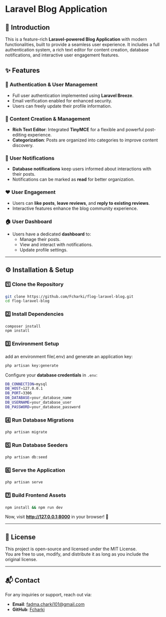 # Laravel Blog Application

## 🚀 Introduction
This is a feature-rich **Laravel-powered Blog Application** with modern functionalities, built to provide a seamless user experience. It includes a full authentication system, a rich text editor for content creation, database notifications, and interactive user engagement features.

## ✨ Features

### 🔐 **Authentication & User Management**
- Full user authentication implemented using **Laravel Breeze**.
- Email verification enabled for enhanced security.
- Users can freely update their profile information.

### 📝 **Content Creation & Management**
- **Rich Text Editor**: Integrated **TinyMCE** for a flexible and powerful post-editing experience.
- **Categorization**: Posts are organized into categories to improve content discovery.

### 🔔 **User Notifications**
- **Database notifications** keep users informed about interactions with their posts.
- Notifications can be marked as **read** for better organization.

### ❤️ **User Engagement**
- Users can **like posts**, **leave reviews**, and **reply to existing reviews**.
- Interactive features enhance the blog community experience.

### 🏠 **User Dashboard**
- Users have a dedicated **dashboard** to:
  - Manage their posts.
  - View and interact with notifications.
  - Update profile settings.

---

## ⚙️ Installation & Setup

### **1️⃣ Clone the Repository**
```sh
git clone https://github.com/Fcharki/flog-laravel-blog.git
cd flog-laravel-blog
```

### **2️⃣ Install Dependencies**
```sh
composer install
npm install
```

### **3️⃣ Environment Setup**
add an environment file(.env) and generate an application key:
```sh
php artisan key:generate
```
Configure your **database credentials** in `.env`:
```sh
DB_CONNECTION=mysql
DB_HOST=127.0.0.1
DB_PORT=3306
DB_DATABASE=your_database_name
DB_USERNAME=your_database_user
DB_PASSWORD=your_database_password
```

### **4️⃣ Run Database Migrations**
```sh
php artisan migrate
```

### **5️⃣ Run Database Seeders**
```sh
php artisan db:seed
```


### **6️⃣ Serve the Application**
```sh
php artisan serve
```

### **7️⃣ Build Frontend Assets**
```sh
npm install && npm run dev
```

Now, visit **http://127.0.0.1:8000** in your browser! 🚀

---

## 📜 License
This project is open-source and licensed under the MIT License.  
You are free to use, modify, and distribute it as long as you include the original license.

---

## 📬 Contact
For any inquiries or support, reach out via:
- **Email**: fadma.charki101@gmail.com
- **GitHub**: [Fcharki](https://github.com/Fcharki/)

